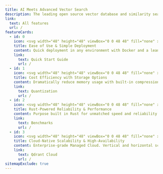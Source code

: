 ```yaml
---
title: AI Meets Advanced Vector Search
description: The leading open source vector database and similarity search engine designed to handle high-dimensional vectors for performance and massive-scale AI applications.
link:
  text: All features
  url: /
featureCards:
  - id: 0
    icon: <svg width="48" height="48" viewBox="0 0 48 48" fill="none" xmlns="http://www.w3.org/2000/svg"><path fill-rule="evenodd" clip-rule="evenodd" d="M46.9984 2.05668C47.0145 1.77301 46.9092 1.49588 46.7087 1.29452C46.5083 1.09315 46.2317 0.986558 45.9479 1.00136C37.0707 1.46444 30.0935 4.25608 24.7137 7.83694C18.4933 5.42823 10.8057 7.26505 5.21369 14.3822C4.90098 14.7802 4.93495 15.3491 5.2928 15.707L11.4716 21.8876C11.2831 22.2041 11.1066 22.5094 10.9418 22.802C10.298 23.9455 9.83217 24.8976 9.52567 25.568C9.37238 25.9032 9.25884 26.1683 9.18275 26.3518C9.14469 26.4436 9.11599 26.515 9.09635 26.5647L9.07365 26.6228L9.06733 26.6392L9.06541 26.6443L9.06477 26.646C9.06453 26.6466 9.06432 26.6472 10 27L9.06432 26.6472C8.92573 27.0147 9.01515 27.4294 9.2929 27.7071L20.2929 38.7071C20.5722 38.9864 20.9898 39.0751 21.3585 38.9335L21 38C21.3585 38.9335 21.359 38.9333 21.3597 38.9331L21.3614 38.9324L21.3664 38.9305L21.3827 38.9241L21.4405 38.9011C21.4899 38.8812 21.561 38.8522 21.6523 38.8137C21.8349 38.7367 22.0986 38.622 22.4323 38.4672C23.0994 38.1576 24.0471 37.6876 25.1857 37.0392C25.4758 36.8739 25.7785 36.697 26.0923 36.5082L32.2932 42.7072C32.6511 43.0651 33.22 43.099 33.618 42.7863C40.7668 37.1694 42.5882 29.4384 40.1309 23.2035C43.7022 17.8303 46.4977 10.8779 46.9984 2.05668ZM38.6994 25.2233C37.0693 27.3836 35.3298 29.2523 33.606 30.8533C31.5913 32.7243 29.5977 34.2303 27.8238 35.4111L33.0676 40.6534C38.5284 36.0064 40.0518 30.1286 38.6994 25.2233ZM13.5743 22.2786C13.5812 22.2679 13.5878 22.2572 13.5942 22.2464C14.7933 20.3155 16.4295 18.0251 18.5697 15.7089C20.435 13.6903 22.6823 11.6522 25.3582 9.81488C25.3843 9.7987 25.4098 9.78128 25.4344 9.76268C26.7141 8.88849 28.0914 8.0604 29.5712 7.30229L40.6485 18.3787C38.2791 22.9865 35.2389 26.6073 32.245 29.3878C29.2837 32.1379 26.3683 34.0641 24.196 35.3012C23.1105 35.9194 22.2127 36.3642 21.5905 36.6529C21.4577 36.7146 21.3375 36.769 21.2308 36.8166L11.1804 26.7662C11.2279 26.6576 11.2826 26.5351 11.3446 26.3996C11.6303 25.7746 12.0711 24.8729 12.6846 23.7832C12.9489 23.3138 13.245 22.8099 13.5743 22.2786ZM41.5655 16.4673C43.2718 12.6445 44.5064 8.20268 44.9238 3.07129C39.7698 3.46669 35.3149 4.68846 31.4854 6.38806L41.5655 16.4673ZM22.6874 9.27655C20.543 10.8999 18.6889 12.6328 17.1008 14.3516C15.2354 16.3704 13.7363 18.3697 12.5621 20.1496L7.34658 14.9326C11.9655 9.50489 17.8002 7.96701 22.6874 9.27655Z" fill="url(#paint0_linear_1651_6118)"/><path d="M27 25C29.2091 25 31 23.2091 31 21C31 18.7909 29.2091 17 27 17C24.7909 17 23 18.7909 23 21C23 23.2091 24.7909 25 27 25Z" stroke="#DC244C" stroke-width="2" stroke-linecap="round" stroke-linejoin="round"/><path d="M4.464 36.464C5.40181 35.5262 6.67374 34.9993 8 34.9993C9.32626 34.9993 10.5982 35.5262 11.536 36.464C12.4738 37.4018 13.0007 38.6737 13.0007 40C13.0007 41.3262 12.4738 42.5982 11.536 43.536C9.583 45.488 2 46 2 46C2 46 2.512 38.417 4.464 36.464Z" stroke="#DC244C" stroke-width="2" stroke-linecap="round" stroke-linejoin="round"/><defs><linearGradient id="paint0_linear_1651_6118" x1="26" y1="1" x2="26" y2="43" gradientUnits="userSpaceOnUse"><stop stop-color="#717C99"/><stop offset="1" stop-color="#161E33"/></linearGradient></defs></svg>
    title: Ease of Use & Simple Deployment
    content: Quick deployment in any environment with Docker and a lean API for easy integration, ideal for local testing.
    link:
      text: Quick Start Guide
      url: /
  - id: 1
    icon: <svg width="48" height="48" viewBox="0 0 48 48" fill="none" xmlns="http://www.w3.org/2000/svg"><path d="M38 46V42L45.123 33.1C45.6908 32.3905 46.0001 31.5088 46 30.6V19C46 18.2044 45.6839 17.4413 45.1213 16.8787C44.5587 16.3161 43.7956 16 43 16C42.2044 16 41.4413 16.3161 40.8787 16.8787C40.3161 17.4413 40 18.2044 40 19V26" stroke="url(#paint0_linear_1651_6734)" stroke-width="2" stroke-linecap="round" stroke-linejoin="round"/><path d="M28 46V35.657C28 35.1316 28.1035 34.6113 28.3046 34.1259C28.5057 33.6405 28.8004 33.1995 29.172 32.828L36 26C36.2626 25.7373 36.5744 25.5289 36.9176 25.3867C37.2607 25.2446 37.6285 25.1714 38 25.1714C38.3715 25.1714 38.7393 25.2446 39.0824 25.3867C39.4256 25.5289 39.7374 25.7373 40 26C40.2627 26.2626 40.4711 26.5744 40.6133 26.9176C40.7554 27.2607 40.8286 27.6285 40.8286 28C40.8286 28.3714 40.7554 28.7393 40.6133 29.0824C40.4711 29.4256 40.2627 29.7374 40 30L34 36" stroke="url(#paint1_linear_1651_6734)" stroke-width="2" stroke-linecap="round" stroke-linejoin="round"/><path d="M10 46V42L2.877 33.1C2.30917 32.3905 1.99986 31.5088 2 30.6V19C2 18.2044 2.31607 17.4413 2.87868 16.8787C3.44129 16.3161 4.20435 16 5 16C5.79565 16 6.55871 16.3161 7.12132 16.8787C7.68393 17.4413 8 18.2044 8 19V26" stroke="url(#paint2_linear_1651_6734)" stroke-width="2" stroke-linecap="round" stroke-linejoin="round"/><path d="M20 46V35.657C20 35.1316 19.8965 34.6113 19.6954 34.1259C19.4943 33.6405 19.1996 33.1995 18.828 32.828L12 26C11.7374 25.7373 11.4256 25.5289 11.0824 25.3867C10.7393 25.2446 10.3714 25.1714 9.99999 25.1714C9.62854 25.1714 9.26073 25.2446 8.91756 25.3867C8.5744 25.5289 8.26261 25.7373 7.99999 26C7.7373 26.2626 7.52891 26.5744 7.38674 26.9176C7.24456 27.2607 7.17139 27.6285 7.17139 28C7.17139 28.3714 7.24456 28.7393 7.38674 29.0824C7.52891 29.4256 7.7373 29.7374 7.99999 30L14 36" stroke="url(#paint3_linear_1651_6734)" stroke-width="2" stroke-linecap="round" stroke-linejoin="round"/><path d="M13 13H35" stroke="#DC244C" stroke-width="2" stroke-miterlimit="10"/><path d="M24 24C30.0751 24 35 19.0751 35 13C35 6.92487 30.0751 2 24 2C17.9249 2 13 6.92487 13 13C13 19.0751 17.9249 24 24 24Z" stroke="#DC244C" stroke-width="2" stroke-miterlimit="10" stroke-linecap="square"/><path d="M24.0001 24C26.6036 24 28.7141 19.0751 28.7141 13C28.7141 6.92487 26.6036 2 24.0001 2C21.3967 2 19.2861 6.92487 19.2861 13C19.2861 19.0751 21.3967 24 24.0001 24Z" stroke="#DC244C" stroke-width="2" stroke-miterlimit="10" stroke-linecap="square"/><defs><linearGradient id="paint0_linear_1651_6734" x1="42" y1="16" x2="42" y2="46" gradientUnits="userSpaceOnUse"><stop stop-color="#717C99"/><stop offset="1" stop-color="#161E33"/></linearGradient><linearGradient id="paint1_linear_1651_6734" x1="34.4143" y1="25.1714" x2="34.4143" y2="46" gradientUnits="userSpaceOnUse"><stop stop-color="#717C99"/><stop offset="1" stop-color="#161E33"/></linearGradient><linearGradient id="paint2_linear_1651_6734" x1="6" y1="16" x2="6" y2="46" gradientUnits="userSpaceOnUse"><stop stop-color="#717C99"/><stop offset="1" stop-color="#161E33"/></linearGradient><linearGradient id="paint3_linear_1651_6734" x1="13.5857" y1="25.1714" x2="13.5857" y2="46" gradientUnits="userSpaceOnUse"><stop stop-color="#717C99"/><stop offset="1" stop-color="#161E33"/></linearGradient></defs></svg>
    title: Cost Efficiency with Storage Options
    content: Dramatically reduce memory usage with built-in compression options and offload data to disk.
    link:
      text: Quantization
      url: /
  - id: 2
    icon: <svg width="48" height="48" viewBox="0 0 48 48" fill="none" xmlns="http://www.w3.org/2000/svg"><path d="M28 28H20V46H28V28Z" stroke="url(#paint0_linear_1651_8186)" stroke-width="2" stroke-linecap="round" stroke-linejoin="round"/><path d="M10 38H2V46H10V38Z" stroke="url(#paint1_linear_1651_8186)" stroke-width="2" stroke-linecap="round" stroke-linejoin="round"/><path d="M46 18H38V46H46V18Z" stroke="url(#paint2_linear_1651_8186)" stroke-width="2" stroke-linecap="round" stroke-linejoin="round"/><path d="M6 18L16 8L24 16L38 2" stroke="#DC244C" stroke-width="2" stroke-linecap="round" stroke-linejoin="round"/><path d="M29 2H38V11" stroke="#DC244C" stroke-width="2" stroke-linecap="round" stroke-linejoin="round"/><defs><linearGradient id="paint0_linear_1651_8186" x1="24" y1="28" x2="24" y2="46" gradientUnits="userSpaceOnUse"><stop stop-color="#717C99"/><stop offset="1" stop-color="#161E33"/></linearGradient><linearGradient id="paint1_linear_1651_8186" x1="6" y1="38" x2="6" y2="46" gradientUnits="userSpaceOnUse"><stop stop-color="#717C99"/><stop offset="1" stop-color="#161E33"/></linearGradient><linearGradient id="paint2_linear_1651_8186" x1="42" y1="18" x2="42" y2="46" gradientUnits="userSpaceOnUse"><stop stop-color="#717C99"/><stop offset="1" stop-color="#161E33"/></linearGradient></defs></svg>
    title: Rust-Powered Reliability & Performance
    content: Purpose built in Rust for unmatched speed and reliability even when processing billions of vectors.
    link:
      text: Benchmarks
      url: /
  - id: 3
    icon: <svg width="48" height="48" viewBox="0 0 48 48" fill="none" xmlns="http://www.w3.org/2000/svg"><path d="M24 41V23" stroke="#DC244C" stroke-width="2" stroke-linecap="round" stroke-linejoin="round"/><path d="M17 30L24 23L31 30" stroke="#DC244C" stroke-width="2" stroke-linecap="round" stroke-linejoin="round"/><path d="M30 39.971C33.1878 39.7894 36.26 38.7138 38.8648 36.8673C41.4696 35.0208 43.5018 32.478 44.7286 29.5302C45.9554 26.5824 46.3272 23.3486 45.8014 20.1993C45.2757 17.0499 43.8736 14.1123 41.7559 11.7228C39.6381 9.3333 36.8902 7.5885 33.8268 6.68823C30.7634 5.78795 27.5084 5.76859 24.4345 6.63235C21.3607 7.49612 18.5922 9.20809 16.4461 11.5722C14.3001 13.9364 12.8632 16.8571 12.3 20H12C9.34784 20 6.8043 21.0535 4.92893 22.9289C3.05357 24.8043 2 27.3478 2 30C2 32.6521 3.05357 35.1957 4.92893 37.071C6.8043 38.9464 9.34784 40 12 40H18" stroke="url(#paint0_linear_1651_6404)" stroke-width="2" stroke-linecap="round" stroke-linejoin="round"/><defs><linearGradient id="paint0_linear_1651_6404" x1="24.0167" y1="5.99847" x2="24.0167" y2="40" gradientUnits="userSpaceOnUse"><stop stop-color="#717C99"/><stop offset="1" stop-color="#161E33"/></linearGradient></defs></svg>
    title: Cloud-Native Scalability & High-Availability
    content: Enterprise-grade Managed Cloud. Vertical and horizontal scaling and zero-downtime upgrades.
    link:
      text: Qdrant Cloud
      url: /
sitemapExclude: true
---
```

